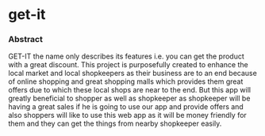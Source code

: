 # get-it
### Abstract

GET-IT the name only describes its features i.e. you can get the product with a great discount. 
This project is purposefully created to enhance the local market and local shopkeepers as their 
business are to an end because of online shopping and great shopping malls which provides them 
great offers due to which these local shops are near to the end. But this app will greatly beneficial 
to shopper as well as shopkeeper as shopkeeper will be having a great sales if he is going to use 
our app and provide offers and also shoppers will like to use this web app as it will be money 
friendly for them and they can get the things from nearby shopkeeper easily.
